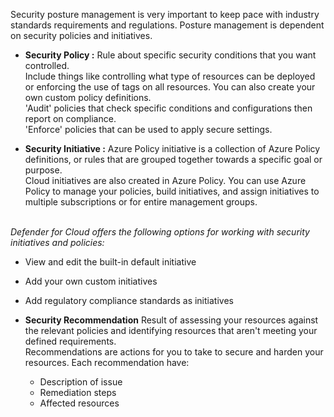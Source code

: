 Security posture management is very important to keep pace with industry standards requirements and regulations.
Posture management is dependent on security policies and initiatives.
* **Security Policy :**
   Rule about specific security conditions that you want controlled.<br>
  Include things like controlling what type of resources can be deployed or enforcing the use of tags on all resources. You can also create your own custom policy definitions.<br>
  'Audit' policies that check specific conditions and configurations then report on compliance.<br>
  'Enforce' policies that can be used to apply secure settings.

* **Security Initiative :**
  Azure Policy initiative is a collection of Azure Policy definitions, or rules that are grouped together towards a specific goal or purpose.<br>
  Cloud initiatives are also created in Azure Policy. You can use Azure Policy to manage your policies, build initiatives, and assign initiatives to multiple subscriptions or for entire management groups.<br><br>

*Defender for Cloud offers the following options for working with security initiatives and policies:*
 * View and edit the built-in default initiative
 * Add your own custom initiatives
 * Add regulatory compliance standards as initiatives

* **Security Recommendation**
  Result of assessing your resources against the relevant policies and identifying resources that aren't meeting your defined requirements.<br>
  Recommendations are actions for you to take to secure and harden your resources. Each recommendation have:<br>
  * Description of issue
  * Remediation steps
  * Affected resources
  
  
  
  
  
  
